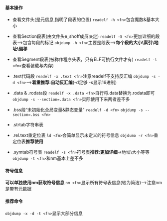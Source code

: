 #### 基本操作
- 查看文件头(是元信息,指明了段表的位置)
`readelf -h <fn>`包含魔数&基本大小

- 查看Section段表(由文件头e_shoff成员决定)
`readelf -S <fn>`更加详细的段表-->包含每段的标记
`objdump -h <fn>`主要是段表-->**每个段的大小\索引\地址\偏移**

- 查看Segment段表(被称作程序头表，只有ELF可执行文件才有)
`readelf -l <fn>`查看装载与内存)


- .text代码段
`readelf -x .text <fn>`注意readelf不支持反汇编
`objdump -s -d <fn>`-->**着重推荐:自动反汇编**(-d足够 -s显示16进制)

- .data & .rodata段
`readelf -x .data <fn>`自行将.data替换为.rodata即可
`objdump -s --section=.data <fn>`实际使用下来两者差不多

- .bss段“未初始化全局变量&静态变量"
`readelf -d <fn>`
`objdump -s --section=.bss <fn>`

- .strtab字符串表

- .rel.text重定位表
`ld <fn>`会简单显示未定义的符号信息
`objdumo -r <fn>`重定位表**推荐使用**

- .symtab符号表
`readelf -s <fn>`符号表**推荐:更加详细**->地址\大小等等
`objdump -t <fn>`和nm基本上差不多

#### 符号信息
**可以单独使用nm获取符号信息**
`nm <fn>`显示所有符号表信息(较为简洁)-->注意nm是带有元数据

#### 推荐命令
`objdump -x -d -t <fn>`显示大部分信息
